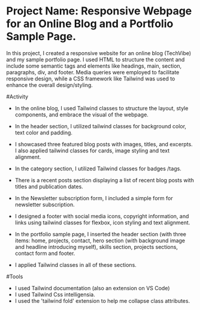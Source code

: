# Project Name: Responsive Webpage for an Online Blog and a Portfolio Sample Page.

In this project, I created a responsive website for an online blog (TechVibe) and my sample portfolio page. I used HTML to structure the content and include some semantic tags and elements like headings, main, section, paragraphs, div, and
footer. Media queries were employed to facilitate responsive design, while a CSS framework like Tailwind was used to enhance the overall design/styling. 

#Activity

- In the online blog, I used Tailwind classes to structure the layout, style components, and embrace the visual of the webpage. 
- In the header section, I utilized tailwind classes for background color, text color and padding.
- I showcased three featured blog posts with images, titles, and excerpts. I also applied tailwind classes for cards, image styling and text alignment.
- In the category section, I utilized Tailwind classes for badges /tags.
- There is a recent posts section displaying a list of recent blog posts with titles and publication dates.
- In the Newsletter subscription form, I included a simple form for newsletter subscription.
- I designed a footer with social media icons, copyright information, and links using tailwind classes for flexbox, icon styling and text alignment.

- In the portfolio sample page, I inserted the header section (with three items: home, projects, contact, hero section (with background image and headline introducing myself), skills section, projects sections, contact form and footer.
- I applied Tailwind classes in all of these sections. 

#Tools
- I used Tailwind documentation (also an extension on VS Code)
- I used Tailwind Css intelligensia.
- I used the 'tailwind fold' extension to help me collapse class attributes.
  
